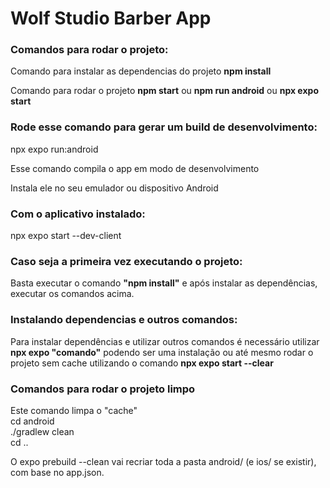 # Wolf Studio Barber App

<h3>Comandos para rodar o projeto:</h3>

<p>Comando para instalar as dependencias do projeto <strong>npm install</strong></p>

<p>Comando para rodar o projeto <strong>npm start</strong> ou <strong>npm run android</strong> ou <strong>npx expo start</strong></p>

<h3>Rode esse comando para gerar um build de desenvolvimento:</h3>

<p>npx expo run:android</p>

<p>Esse comando compila o app em modo de desenvolvimento</p>

<p>Instala ele no seu emulador ou dispositivo Android</p>

<h3>Com o aplicativo instalado:</h3>

<p>npx expo start --dev-client</p>

<h3>Caso seja a primeira vez executando o projeto:</h3> 

<p>Basta executar o comando <strong>"npm install"</strong> e após instalar as dependências, executar os comandos acima.</p>

<h3>Instalando dependencias e outros comandos: </h3>

<p>Para instalar dependências e utilizar outros comandos é necessário utilizar <strong>npx expo "comando"</strong> podendo ser uma instalação ou até mesmo rodar o projeto sem cache utilizando o comando <strong>npx expo start --clear</strong></p>

<h3>Comandos para rodar o projeto limpo</h3>
<p>Este comando limpa o "cache"
</br>
cd android
</br>
./gradlew clean
</br>
cd ..
</p>
<p>O expo prebuild --clean vai recriar toda a pasta android/ (e ios/ se existir), com base no app.json.</p>

<!--
Banco de dados Type
1 - Cliente
2 - Adm
3 - Barbeiro
-->
